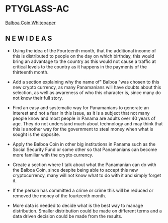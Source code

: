 # PTYGLASS-AC

[Balboa Coin Whitepaper](https://pty.glass/docs/balboa-coin.html)

## N E W   I D E A S

* Using the idea of the Fourteenth month, that the additional income of this is distributed to people on the day on which birthday, this would bring an advantage to the country as this would not cause a traffic at critical levels to the country as it happens in the payments of the thirteenth month.

* Add a section explaining why the name of" Balboa "was chosen to this new crypto currency, as many Panamanians will have doubts about this selection, as well as awareness of who this character is, since many do not know their full story.

* Find an easy and systematic way for Panamanians to generate an interest and not a fear in this issue, as it is a subject that not many people know and most people in Panama are adults over 40 years of age. They do not understand much about technology and may think that this is another way for the government to steal money when what is sought is the opposite.

* Apply the Balboa Coin in other big institutions in Panama such as the Social Security Fund or some other so that Panamanians can become more familiar with the crypto currency.

* Create a section where I talk about what the Panamanian can do with the Balboa Coin, since despite being able to accept this new cryptocurrency, many will not know what to do with it and simply forget it.

* If the person has committed a crime or crime this will be reduced or removed the money of the fourteenth month.

* More data is needed to decide what is the best way to manage distribution. Smaller distribution could be made on different terms and a data driven decision could be made from the results.
